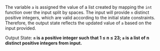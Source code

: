 The variable `a` is assigned the value of a list created by mapping the `int` function over the input split by spaces. The input will provide `n` distinct positive integers, which are valid according to the initial state constraints. Therefore, the output state reflects the updated value of `a` based on the input provided.

Output State: **`n` is a positive integer such that 1 ≤ n ≤ 23; `a` is a list of n distinct positive integers from input.**
